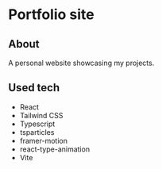 # Portfolio site

## About

A personal website showcasing my projects.

## Used tech

- React
- Tailwind CSS
- Typescript
- tsparticles
- framer-motion
- react-type-animation
- Vite
